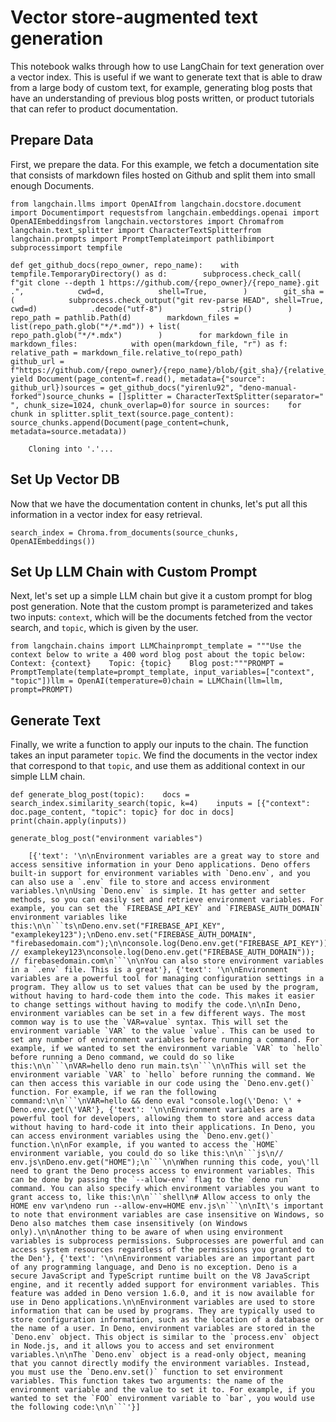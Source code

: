 Vector store-augmented text generation
======================================

This notebook walks through how to use LangChain for text generation over a vector index. This is useful if we want to generate text that is able to draw from a large body of custom text, for example, generating blog posts that have an understanding of previous blog posts written, or product tutorials that can refer to product documentation.

Prepare Data[​](#prepare-data "Direct link to Prepare Data")
------------------------------------------------------------

First, we prepare the data. For this example, we fetch a documentation site that consists of markdown files hosted on Github and split them into small enough Documents.

    from langchain.llms import OpenAIfrom langchain.docstore.document import Documentimport requestsfrom langchain.embeddings.openai import OpenAIEmbeddingsfrom langchain.vectorstores import Chromafrom langchain.text_splitter import CharacterTextSplitterfrom langchain.prompts import PromptTemplateimport pathlibimport subprocessimport tempfile

    def get_github_docs(repo_owner, repo_name):    with tempfile.TemporaryDirectory() as d:        subprocess.check_call(            f"git clone --depth 1 https://github.com/{repo_owner}/{repo_name}.git .",            cwd=d,            shell=True,        )        git_sha = (            subprocess.check_output("git rev-parse HEAD", shell=True, cwd=d)            .decode("utf-8")            .strip()        )        repo_path = pathlib.Path(d)        markdown_files = list(repo_path.glob("*/*.md")) + list(            repo_path.glob("*/*.mdx")        )        for markdown_file in markdown_files:            with open(markdown_file, "r") as f:                relative_path = markdown_file.relative_to(repo_path)                github_url = f"https://github.com/{repo_owner}/{repo_name}/blob/{git_sha}/{relative_path}"                yield Document(page_content=f.read(), metadata={"source": github_url})sources = get_github_docs("yirenlu92", "deno-manual-forked")source_chunks = []splitter = CharacterTextSplitter(separator=" ", chunk_size=1024, chunk_overlap=0)for source in sources:    for chunk in splitter.split_text(source.page_content):        source_chunks.append(Document(page_content=chunk, metadata=source.metadata))

        Cloning into '.'...

Set Up Vector DB[​](#set-up-vector-db "Direct link to Set Up Vector DB")
------------------------------------------------------------------------

Now that we have the documentation content in chunks, let's put all this information in a vector index for easy retrieval.

    search_index = Chroma.from_documents(source_chunks, OpenAIEmbeddings())

Set Up LLM Chain with Custom Prompt[​](#set-up-llm-chain-with-custom-prompt "Direct link to Set Up LLM Chain with Custom Prompt")
---------------------------------------------------------------------------------------------------------------------------------

Next, let's set up a simple LLM chain but give it a custom prompt for blog post generation. Note that the custom prompt is parameterized and takes two inputs: `context`, which will be the documents fetched from the vector search, and `topic`, which is given by the user.

    from langchain.chains import LLMChainprompt_template = """Use the context below to write a 400 word blog post about the topic below:    Context: {context}    Topic: {topic}    Blog post:"""PROMPT = PromptTemplate(template=prompt_template, input_variables=["context", "topic"])llm = OpenAI(temperature=0)chain = LLMChain(llm=llm, prompt=PROMPT)

Generate Text[​](#generate-text "Direct link to Generate Text")
---------------------------------------------------------------

Finally, we write a function to apply our inputs to the chain. The function takes an input parameter `topic`. We find the documents in the vector index that correspond to that `topic`, and use them as additional context in our simple LLM chain.

    def generate_blog_post(topic):    docs = search_index.similarity_search(topic, k=4)    inputs = [{"context": doc.page_content, "topic": topic} for doc in docs]    print(chain.apply(inputs))

    generate_blog_post("environment variables")

        [{'text': '\n\nEnvironment variables are a great way to store and access sensitive information in your Deno applications. Deno offers built-in support for environment variables with `Deno.env`, and you can also use a `.env` file to store and access environment variables.\n\nUsing `Deno.env` is simple. It has getter and setter methods, so you can easily set and retrieve environment variables. For example, you can set the `FIREBASE_API_KEY` and `FIREBASE_AUTH_DOMAIN` environment variables like this:\n\n```ts\nDeno.env.set("FIREBASE_API_KEY", "examplekey123");\nDeno.env.set("FIREBASE_AUTH_DOMAIN", "firebasedomain.com");\n\nconsole.log(Deno.env.get("FIREBASE_API_KEY")); // examplekey123\nconsole.log(Deno.env.get("FIREBASE_AUTH_DOMAIN")); // firebasedomain.com\n```\n\nYou can also store environment variables in a `.env` file. This is a great'}, {'text': '\n\nEnvironment variables are a powerful tool for managing configuration settings in a program. They allow us to set values that can be used by the program, without having to hard-code them into the code. This makes it easier to change settings without having to modify the code.\n\nIn Deno, environment variables can be set in a few different ways. The most common way is to use the `VAR=value` syntax. This will set the environment variable `VAR` to the value `value`. This can be used to set any number of environment variables before running a command. For example, if we wanted to set the environment variable `VAR` to `hello` before running a Deno command, we could do so like this:\n\n```\nVAR=hello deno run main.ts\n```\n\nThis will set the environment variable `VAR` to `hello` before running the command. We can then access this variable in our code using the `Deno.env.get()` function. For example, if we ran the following command:\n\n```\nVAR=hello && deno eval "console.log(\'Deno: \' + Deno.env.get(\'VAR'}, {'text': '\n\nEnvironment variables are a powerful tool for developers, allowing them to store and access data without having to hard-code it into their applications. In Deno, you can access environment variables using the `Deno.env.get()` function.\n\nFor example, if you wanted to access the `HOME` environment variable, you could do so like this:\n\n```js\n// env.js\nDeno.env.get("HOME");\n```\n\nWhen running this code, you\'ll need to grant the Deno process access to environment variables. This can be done by passing the `--allow-env` flag to the `deno run` command. You can also specify which environment variables you want to grant access to, like this:\n\n```shell\n# Allow access to only the HOME env var\ndeno run --allow-env=HOME env.js\n```\n\nIt\'s important to note that environment variables are case insensitive on Windows, so Deno also matches them case insensitively (on Windows only).\n\nAnother thing to be aware of when using environment variables is subprocess permissions. Subprocesses are powerful and can access system resources regardless of the permissions you granted to the Den'}, {'text': '\n\nEnvironment variables are an important part of any programming language, and Deno is no exception. Deno is a secure JavaScript and TypeScript runtime built on the V8 JavaScript engine, and it recently added support for environment variables. This feature was added in Deno version 1.6.0, and it is now available for use in Deno applications.\n\nEnvironment variables are used to store information that can be used by programs. They are typically used to store configuration information, such as the location of a database or the name of a user. In Deno, environment variables are stored in the `Deno.env` object. This object is similar to the `process.env` object in Node.js, and it allows you to access and set environment variables.\n\nThe `Deno.env` object is a read-only object, meaning that you cannot directly modify the environment variables. Instead, you must use the `Deno.env.set()` function to set environment variables. This function takes two arguments: the name of the environment variable and the value to set it to. For example, if you wanted to set the `FOO` environment variable to `bar`, you would use the following code:\n\n```'}]
